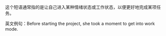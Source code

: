 这个短语通常指的是让自己进入某种情绪状态或工作状态，以便更好地完成某项任务。

英文例句：Before starting the project, she took a moment to get into work mode.